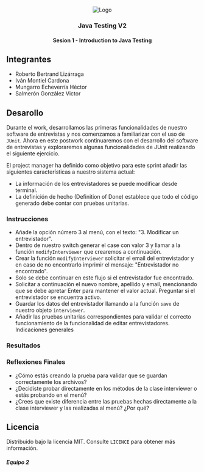 <!-- PROJECT LOGO -->
<br />
<p align="center">
  <a>
    <img src="https://upload.wikimedia.org/wikipedia/commons/4/43/Cognizant_logo_2022.svg" alt="Logo">
  </a>

<h3 align="center">Java Testing V2</h3>
<h4 align="center">Sesion 1 - Introduction to Java Testing</h4>

## Integrantes

- Roberto Bertrand Lizárraga
- Iván Montiel Cardona
- Mungarro Echeverría Héctor
- Salmerón González Victor

## Desarollo

Durante el work, desarrollamos las primeras funcionalidades de nuestro software de entrevistas y nos comenzamos a familiarizar con el uso de `JUnit`. Ahora en este postwork continuaremos con el desarrollo del software de entrevistas y exploraremos algunas funcionalidades de JUnit realizando el siguiente ejercicio.

El project manager ha definido como objetivo para este sprint añadir las siguientes características a nuestro sistema actual:

- La información de los entrevistadores se puede modificar desde terminal.
- La definición de hecho (Definition of Done) establece que todo el código generado debe contar con pruebas unitarias.

### Instrucciones

- Añade la opción número 3 al menú, con el texto: "3. Modificar un entrevistador".
- Dentro de nuestro switch generar el case con valor 3 y llamar a la función `modifyInterviewer` que crearemos a continuación.
- Crear la función `modifyInterviewer` solicitar el email del entrevistador y en caso de no encontrarlo imprimir el mensaje: "Entrevistador no encontrado".
- Solo se debe continuar en este flujo si el entrevistador fue encontrado.
- Solicitar a continuación el nuevo nombre, apellido y email, mencionando que se debe apretar Enter para mantener el valor actual. Preguntar si el entrevistador se encuentra activo.
- Guardar los datos del entrevistador llamando a la función `save` de nuestro objeto `interviewer`.
- Añadir las pruebas unitarias correspondientes para validar el correcto funcionamiento de la funcionalidad de editar entrevistadores.
  Indicaciones generales

### Resultados

### Reflexiones Finales

- ¿Cómo estás creando la prueba para validar que se guardan correctamente los archivos?
- ¿Decidiste probar directamente en los métodos de la clase interviewer o estás probando en el menú?
- ¿Crees que existe diferencia entre las pruebas hechas directamente a la clase interviewer y las realizadas al menú? ¿Por qué?

## Licencia

Distribuido bajo la licencia MIT. Consulte `LICENCE` para obtener más información.

##### Equipo 2
